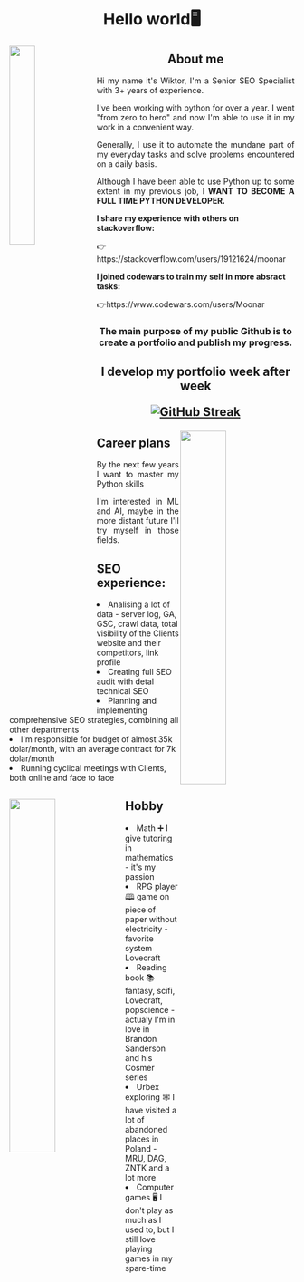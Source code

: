 <h1 id="header" align="center">Hello world🖥️</h1>
<img align="left" href="https://www.youtube.com/watch?v=OLi-oP3-4MI" src="https://user-images.githubusercontent.com/105320026/170819392-52af9cc6-eec4-4af4-a124-eb370f75fdfd.png" width="30%">
<h2 align="center">About me</h2>
<p align="justify">Hi my name it's Wiktor, I'm a Senior SEO Specialist with 3+ years of experience.</p>

<p align="justify">I've been working with python for over a year. I went "from zero to hero" and now I'm able to use it in my work in a convenient way.</p>

<p align="justify">Generally, I use it to automate the mundane part of my everyday tasks and solve problems encountered on a daily basis.</p>

<p align="justify">Although I have been able to use Python up to some extent in my previous job, <b>I WANT TO BECOME A FULL TIME PYTHON DEVELOPER.</b></p>

<b>I share my experience with others on stackoverflow:</b>
<p>👉https://stackoverflow.com/users/19121624/moonar</p>
<p></p>
<b>I joined codewars to train my self in more absract tasks:</b>
<p>👉https://www.codewars.com/users/Moonar</p>
<p></p>
<h3 align="center">The main purpose of my public Github is to create a portfolio and publish my progress.</h3>
<h2></h2>
<h2 align="center">I develop my portfolio week after week<p></p>


[![GitHub Streak](https://streak-stats.demolab.com/?user=WiktorBoro)](https://git.io/streak-stats)

</h2>



<img align="right" href="https://www.youtube.com/watch?v=Lq5H-wE20go" src="https://user-images.githubusercontent.com/105320026/170839558-9e29344c-33ee-4adc-972b-2262702e26bf.png" width="40%">


<h2>Career plans</h2>
<p align="justify">By the next few years I want to master my Python skills</p>
<p align="justify">I'm interested in ML and AI, maybe in the more distant future I'll try myself in those fields.</p>

<h2>SEO experience:</h2>
<li>Analising a lot of data - server log, GA, GSC, crawl data, total visibility of the Clients website and their competitors, link profile
<li>Creating full SEO audit with detal technical SEO
<li>Planning and implementing comprehensive SEO strategies, combining all other departments
<li>I'm responsible for budget of almost 35k dolar/month, with an average contract for 7k dolar/month
<li>Running cyclical meetings with Clients, both online and face to face


<h2></h2>
<img align="left" href="https://www.youtube.com/watch?v=3htDm1h8ADg" src="https://user-images.githubusercontent.com/105320026/170840131-c6a52f38-efc7-4c4d-93f9-8f4cc02808b6.png" width="40%">
<h2>Hobby</h2>
<li>Math ➕ I give tutoring in mathematics - it's my passion 
<li>RPG player 🕮 game on piece of paper without electricity - favorite system Lovecraft
<li>Reading book 📚 fantasy, scifi, Lovecraft, popscience - actualy I'm in love in Brandon Sanderson and his Cosmer series 
<li>Urbex exploring 🕸️ I have visited a lot of abandoned places in Poland - MRU, DAG, ZNTK and a lot more
<li>Computer games 🖥️ I don't play as much as I used to, but I still love playing games in my spare-time
